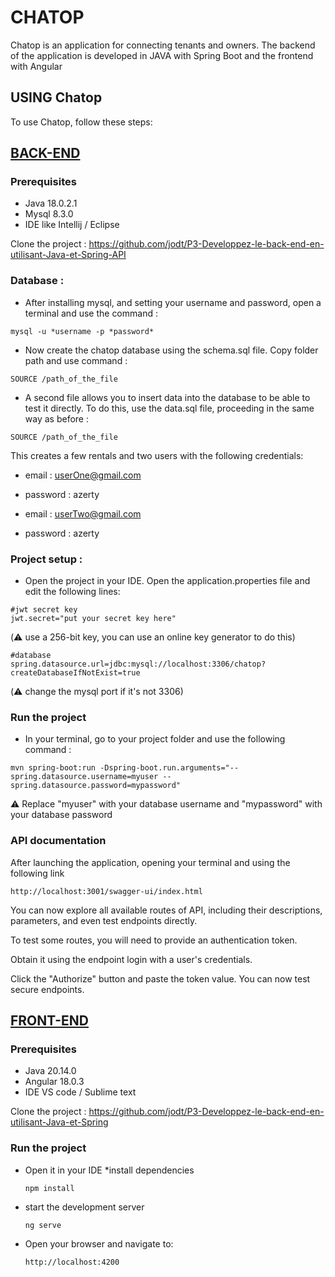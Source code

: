 # CHATOP

Chatop is an application for connecting tenants and owners.
The backend of the application is developed in JAVA with Spring Boot and the frontend with Angular

## USING Chatop
To use Chatop, follow these steps:

## <ins>BACK-END</ins>

### Prerequisites

* Java 18.0.2.1
* Mysql 8.3.0
* IDE like Intellij / Eclipse


Clone the project : https://github.com/jodt/P3-Developpez-le-back-end-en-utilisant-Java-et-Spring-API

### Database :

* After installing mysql, and setting your username and password, open a terminal and use the command :

```
mysql -u *username -p *password*
```

* Now create the chatop database using the schema.sql file. Copy folder path and use command :

```
SOURCE /path_of_the_file
```

* A second file allows you to insert data into the database to be able to test it directly. To do this, use the
  data.sql file, proceeding in the same way as before :

```
SOURCE /path_of_the_file
```
This creates a few rentals and two users with the following credentials:
* email : userOne@gmail.com
* password : azerty



* email : userTwo@gmail.com
* password : azerty

### Project setup :

* Open the project in your IDE. Open the application.properties file and edit the following lines:

```
#jwt secret key
jwt.secret="put your secret key here"
```
(:warning: use a 256-bit key, you can use an online key generator to do this)
```
#database
spring.datasource.url=jdbc:mysql://localhost:3306/chatop?createDatabaseIfNotExist=true
```
(:warning: change the mysql port if it's not 3306)

### Run the project

* In your terminal, go to your project folder and use the following command :
```
mvn spring-boot:run -Dspring-boot.run.arguments="--spring.datasource.username=myuser --spring.datasource.password=mypassword"
```
:warning: Replace "myuser" with your database username and "mypassword" with your database password

### API documentation

After launching the application, opening your terminal and using the following link
````
http://localhost:3001/swagger-ui/index.html
````
You can now explore all available routes of API, including their descriptions, parameters, and even test endpoints directly.

To test some routes, you will need to provide an authentication token.

Obtain it using the endpoint login with a user's credentials.

Click the "Authorize" button and paste the token value. You can now test secure endpoints.


## <ins>FRONT-END</ins>

### Prerequisites

* Java 20.14.0
* Angular 18.0.3
* IDE VS code / Sublime text

Clone the project : https://github.com/jodt/P3-Developpez-le-back-end-en-utilisant-Java-et-Spring

### Run the project
* Open it in your IDE
*install dependencies
    ```
    npm install
    ```
* start the development server
    ```
    ng serve
    ```
- Open your browser and navigate to:
    ```
    http://localhost:4200
    ```